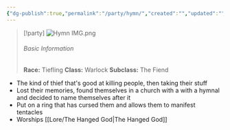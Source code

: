 ```yaml
---
{"dg-publish":true,"permalink":"/party/hymn/","created":"","updated":""}
---
```



> [!party]
> ![Hymn IMG.png](/img/user/z_Assets/Hymn%20IMG.png)
> ###### Basic Information
> **Race:** Tiefling
> **Class:**  Warlock
> **Subclass:** The Fiend

- The kind of thief that's good at killing people, then taking their stuff 
- Lost their memories, found themselves in a church with a with a hymnal and decided to name themselves after it 
- Put on a ring that has cursed them and allows them to manifest tentacles
- Worships [[Lore/The Hanged God\|The Hanged God]] 